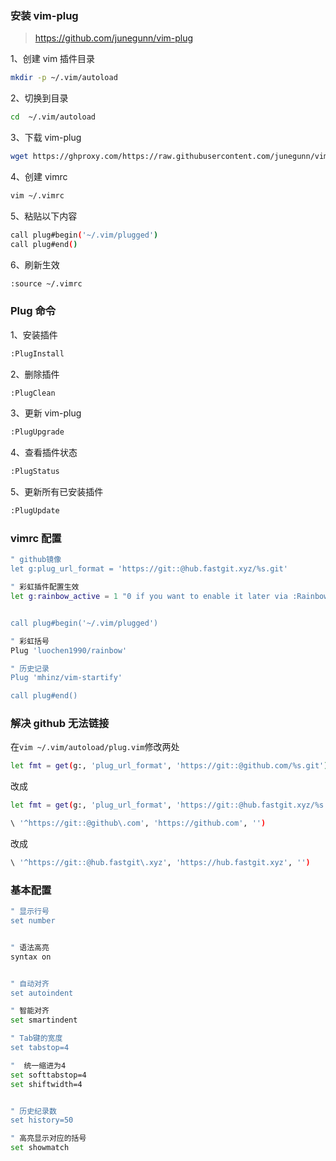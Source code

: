 ### 安装 vim-plug

> https://github.com/junegunn/vim-plug

1、创建 vim 插件目录

```sh
mkdir -p ~/.vim/autoload
```

2、切换到目录

```sh
cd  ~/.vim/autoload
```

3、下载 vim-plug

```sh
wget https://ghproxy.com/https://raw.githubusercontent.com/junegunn/vim-plug/master/plug.vim
```

4、创建 vimrc

```sh
vim ~/.vimrc
```

5、粘贴以下内容

```sh
call plug#begin('~/.vim/plugged')
call plug#end()
```

6、刷新生效

```sh
:source ~/.vimrc
```

### Plug 命令

1、安装插件

```sh
:PlugInstall
```

2、删除插件

```sh
:PlugClean
```

3、更新 vim-plug

```sh
:PlugUpgrade
```

4、查看插件状态

```sh
:PlugStatus
```

5、更新所有已安装插件

```sh
:PlugUpdate
```

### vimrc 配置

```sh
" github镜像
let g:plug_url_format = 'https://git::@hub.fastgit.xyz/%s.git'

" 彩虹插件配置生效
let g:rainbow_active = 1 "0 if you want to enable it later via :RainbowToggle


call plug#begin('~/.vim/plugged')

" 彩虹括号
Plug 'luochen1990/rainbow'

" 历史记录
Plug 'mhinz/vim-startify'

call plug#end()
```

### 解决 github 无法链接

在`vim ~/.vim/autoload/plug.vim`修改两处

```sh
let fmt = get(g:, 'plug_url_format', 'https://git::@github.com/%s.git')
```

改成

```sh
let fmt = get(g:, 'plug_url_format', 'https://git::@hub.fastgit.xyz/%s.git')
```

```sh
\ '^https://git::@github\.com', 'https://github.com', '')
```

改成

```sh
\ '^https://git::@hub.fastgit\.xyz', 'https://hub.fastgit.xyz', '')
```

### 基本配置

```sh
" 显示行号
set number


" 语法高亮
syntax on


" 自动对齐
set autoindent

" 智能对齐
set smartindent

" Tab键的宽度
set tabstop=4

"  统一缩进为4
set softtabstop=4
set shiftwidth=4


" 历史纪录数
set history=50

" 高亮显示对应的括号
set showmatch
```
